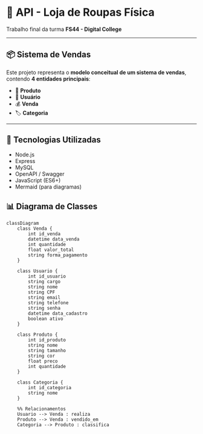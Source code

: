 ﻿# 🧾 API - Loja de Roupas Física

Trabalho final da turma **FS44 - Digital College**

---

## 📦 Sistema de Vendas

Este projeto representa o **modelo conceitual de um sistema de vendas**, contendo **4 entidades principais**:

- 👕 **Produto**  
- 🧍 **Usuário**  
- 💰 **Venda**  
- 🏷️ **Categoria**

---

## 🧰 Tecnologias Utilizadas

- Node.js
- Express
- MySQL
- OpenAPI / Swagger
- JavaScript (ES6+)
- Mermaid (para diagramas)


## 📊 Diagrama de Classes

```mermaid
classDiagram
    class Venda {
        int id_venda
        datetime data_venda
        int quantidade
        float valor_total
        string forma_pagamento
    }

    class Usuario {
        int id_usuario
        string cargo
        string nome
        string CPF
        string email
        string telefone
        string senha
        datetime data_cadastro
        boolean ativo
    }

    class Produto {
        int id_produto
        string nome
        string tamanho
        string cor
        float preco
        int quantidade
    }

    class Categoria {
        int id_categoria
        string nome
    }

    %% Relacionamentos
    Usuario --> Venda : realiza
    Produto --> Venda : vendido_em
    Categoria --> Produto : classifica
